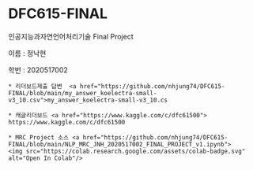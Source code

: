 # DFC615-FINAL
인공지능과자연언어처리기술 Final Project 

이름 : 정낙현

학번 : 2020517002

    * 리더보드제출 답변  <a href="https://github.com/nhjung74/DFC615-FINAL/blob/main/my_answer_koelectra-small-v3_10.csv">my_answer_koelectra-small-v3_10.cs
    
    * 캐글리더보드 <a href="https://www.kaggle.com/c/dfc61500"> https://www.kaggle.com/c/dfc61500
    
    * MRC Project 소스 <a href="https://github.com/nhjung74/DFC615-FINAL/blob/main/NLP_MRC_JNH_2020517002_FINAL_PROJECT_v1.ipynb">
    <img src="https://colab.research.google.com/assets/colab-badge.svg" alt="Open In Colab"/>


